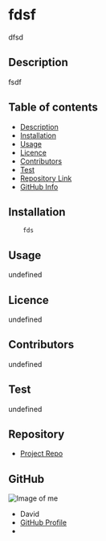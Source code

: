
# **fdsf**
dfsd
## Description 
fsdf
## Table of contents
- [Description](#Description)
- [Installation](#Installation)
- [Usage](#Usage)
- [Licence](#Licence)
- [Contributors](#Contributors)
- [Test](#Test)
- [Repository Link](#Repository)
- [GitHub Info](#GitHub) 
## Installation
        fds
## Usage
undefined
## Licence
undefined
## Contributors
undefined
## Test
undefined
## Repository
- [Project Repo](fds)
## GitHub
![Image of me](https://avatars3.githubusercontent.com/u/11791361?v=4)
- David
- [GitHub Profile](https://github.com/undefined)
- <null>
